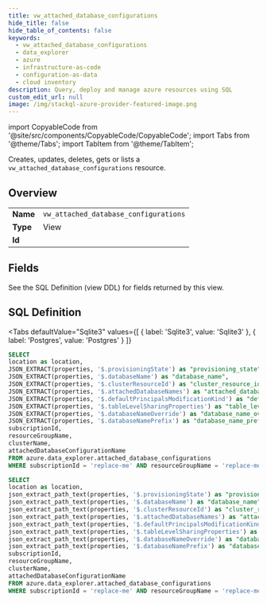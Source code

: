 ```yaml
--- 
title: vw_attached_database_configurations
hide_title: false
hide_table_of_contents: false
keywords:
  - vw_attached_database_configurations
  - data_explorer
  - azure
  - infrastructure-as-code
  - configuration-as-data
  - cloud inventory
description: Query, deploy and manage azure resources using SQL
custom_edit_url: null
image: /img/stackql-azure-provider-featured-image.png
---
```


import CopyableCode from '@site/src/components/CopyableCode/CopyableCode';
import Tabs from '@theme/Tabs';
import TabItem from '@theme/TabItem';

Creates, updates, deletes, gets or lists a <code>vw_attached_database_configurations</code> resource.

## Overview
<table><tbody>
<tr><td><b>Name</b></td><td><code>vw_attached_database_configurations</code></td></tr>
<tr><td><b>Type</b></td><td>View</td></tr>
<tr><td><b>Id</b></td><td><CopyableCode code="azure.data_explorer.vw_attached_database_configurations" /></td></tr>
</tbody></table>

## Fields

See the SQL Definition (view DDL) for fields returned by this view.

## SQL Definition

<Tabs
defaultValue="Sqlite3"
values={[
{ label: 'Sqlite3', value: 'Sqlite3' },
{ label: 'Postgres', value: 'Postgres' }
]}
>
<TabItem value="Sqlite3">

```sql
SELECT
location as location,
JSON_EXTRACT(properties, '$.provisioningState') as "provisioning_state",
JSON_EXTRACT(properties, '$.databaseName') as "database_name",
JSON_EXTRACT(properties, '$.clusterResourceId') as "cluster_resource_id",
JSON_EXTRACT(properties, '$.attachedDatabaseNames') as "attached_database_names",
JSON_EXTRACT(properties, '$.defaultPrincipalsModificationKind') as "default_principals_modification_kind",
JSON_EXTRACT(properties, '$.tableLevelSharingProperties') as "table_level_sharing_properties",
JSON_EXTRACT(properties, '$.databaseNameOverride') as "database_name_override",
JSON_EXTRACT(properties, '$.databaseNamePrefix') as "database_name_prefix",
subscriptionId,
resourceGroupName,
clusterName,
attachedDatabaseConfigurationName
FROM azure.data_explorer.attached_database_configurations
WHERE subscriptionId = 'replace-me' AND resourceGroupName = 'replace-me' AND clusterName = 'replace-me';
```

</TabItem>
<TabItem value="Postgres">

```sql
SELECT
location as location,
json_extract_path_text(properties, '$.provisioningState') as "provisioning_state",
json_extract_path_text(properties, '$.databaseName') as "database_name",
json_extract_path_text(properties, '$.clusterResourceId') as "cluster_resource_id",
json_extract_path_text(properties, '$.attachedDatabaseNames') as "attached_database_names",
json_extract_path_text(properties, '$.defaultPrincipalsModificationKind') as "default_principals_modification_kind",
json_extract_path_text(properties, '$.tableLevelSharingProperties') as "table_level_sharing_properties",
json_extract_path_text(properties, '$.databaseNameOverride') as "database_name_override",
json_extract_path_text(properties, '$.databaseNamePrefix') as "database_name_prefix",
subscriptionId,
resourceGroupName,
clusterName,
attachedDatabaseConfigurationName
FROM azure.data_explorer.attached_database_configurations
WHERE subscriptionId = 'replace-me' AND resourceGroupName = 'replace-me' AND clusterName = 'replace-me';
```

</TabItem>
</Tabs>
